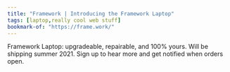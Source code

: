 ```yaml
---
title: "Framework | Introducing the Framework Laptop"
tags: [laptop,really cool web stuff]
bookmark-of: "https://frame.work/"
---
```

Framework Laptop: upgradeable, repairable, and 100% yours. Will be shipping summer 2021. Sign up to hear more and get notified when orders open.